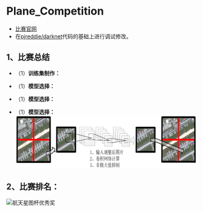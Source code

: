# Plane_Competition
* [比赛官网](http://sw.chreos.org/Home)
* 在[pjreddie/darknet](https://github.com/pjreddie/darknet)代码的基础上进行调试修改。   
## 1、比赛总结
* （1）**训练集制作：**

* （1）**模型选择：**
* （1）**模型选择：**
* （1）**模型选择：**
![算法展示](/images/软件算法说明.PNG "飞机识别")

## 2、比赛排名：
![航天星图杯优秀奖](/images/高分软件大赛优秀奖.PNG "航天星图杯")
